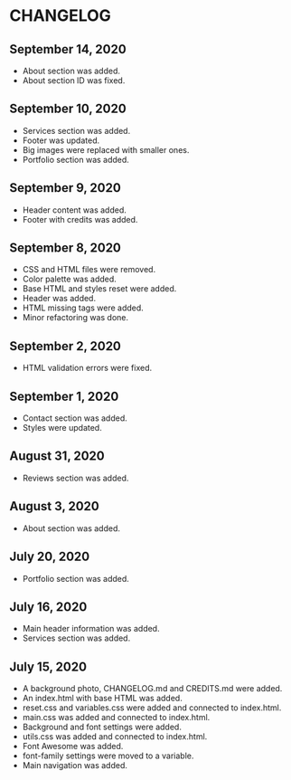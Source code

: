 # CHANGELOG

## September 14, 2020
- About section was added.
- About section ID was fixed.

## September 10, 2020
- Services section was added.
- Footer was updated.
- Big images were replaced with smaller ones.
- Portfolio section was added.

## September 9, 2020
- Header content was added.
- Footer with credits was added.

## September 8, 2020
- CSS and HTML files were removed.
- Color palette was added.
- Base HTML and styles reset were added.
- Header was added.
- HTML missing tags were added.
- Minor refactoring was done.

## September 2, 2020
- HTML validation errors were fixed.

## September 1, 2020
- Contact section was added.
- Styles were updated.

## August 31, 2020
- Reviews section was added.

## August 3, 2020
- About section was added.

## July 20, 2020
- Portfolio section was added.

## July 16, 2020
- Main header information was added.
- Services section was added.

## July 15, 2020
- A background photo, CHANGELOG.md and CREDITS.md were added.
- An index.html with base HTML was added.
- reset.css and variables.css were added and connected to index.html.
- main.css was added and connected to index.html.
- Background and font settings were added.
- utils.css was added and connected to index.html.
- Font Awesome was added.
- font-family settings were moved to a variable.
- Main navigation was added.
